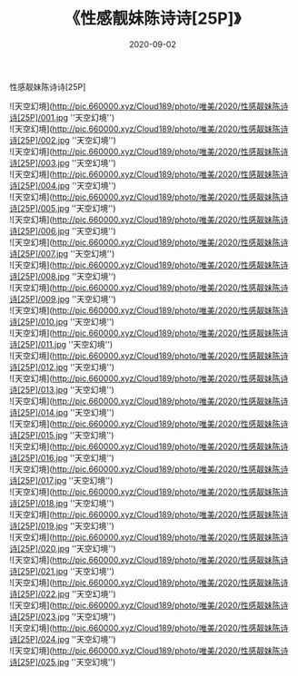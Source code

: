 ﻿---
layout: post
title:  《性感靓妹陈诗诗[25P]》
date:   2020-09-02
img: http://pic.660000.xyz/Cloud189/photo/唯美/2020/性感靓妹陈诗诗[25P]/000.jpg
categories: [美女, 清纯, 唯美]
---

性感靓妹陈诗诗[25P]



![天空幻境](http://pic.660000.xyz/Cloud189/photo/唯美/2020/性感靓妹陈诗诗[25P]/001.jpg ''天空幻境'') <br>
![天空幻境](http://pic.660000.xyz/Cloud189/photo/唯美/2020/性感靓妹陈诗诗[25P]/002.jpg ''天空幻境'') <br>
![天空幻境](http://pic.660000.xyz/Cloud189/photo/唯美/2020/性感靓妹陈诗诗[25P]/003.jpg ''天空幻境'') <br>
![天空幻境](http://pic.660000.xyz/Cloud189/photo/唯美/2020/性感靓妹陈诗诗[25P]/004.jpg ''天空幻境'') <br>
![天空幻境](http://pic.660000.xyz/Cloud189/photo/唯美/2020/性感靓妹陈诗诗[25P]/005.jpg ''天空幻境'') <br>
![天空幻境](http://pic.660000.xyz/Cloud189/photo/唯美/2020/性感靓妹陈诗诗[25P]/006.jpg ''天空幻境'') <br>
![天空幻境](http://pic.660000.xyz/Cloud189/photo/唯美/2020/性感靓妹陈诗诗[25P]/007.jpg ''天空幻境'') <br>
![天空幻境](http://pic.660000.xyz/Cloud189/photo/唯美/2020/性感靓妹陈诗诗[25P]/008.jpg ''天空幻境'') <br>
![天空幻境](http://pic.660000.xyz/Cloud189/photo/唯美/2020/性感靓妹陈诗诗[25P]/009.jpg ''天空幻境'') <br>
![天空幻境](http://pic.660000.xyz/Cloud189/photo/唯美/2020/性感靓妹陈诗诗[25P]/010.jpg ''天空幻境'') <br>
![天空幻境](http://pic.660000.xyz/Cloud189/photo/唯美/2020/性感靓妹陈诗诗[25P]/011.jpg ''天空幻境'') <br>
![天空幻境](http://pic.660000.xyz/Cloud189/photo/唯美/2020/性感靓妹陈诗诗[25P]/012.jpg ''天空幻境'') <br>
![天空幻境](http://pic.660000.xyz/Cloud189/photo/唯美/2020/性感靓妹陈诗诗[25P]/013.jpg ''天空幻境'') <br>
![天空幻境](http://pic.660000.xyz/Cloud189/photo/唯美/2020/性感靓妹陈诗诗[25P]/014.jpg ''天空幻境'') <br>
![天空幻境](http://pic.660000.xyz/Cloud189/photo/唯美/2020/性感靓妹陈诗诗[25P]/015.jpg ''天空幻境'') <br>
![天空幻境](http://pic.660000.xyz/Cloud189/photo/唯美/2020/性感靓妹陈诗诗[25P]/016.jpg ''天空幻境'') <br>
![天空幻境](http://pic.660000.xyz/Cloud189/photo/唯美/2020/性感靓妹陈诗诗[25P]/017.jpg ''天空幻境'') <br>
![天空幻境](http://pic.660000.xyz/Cloud189/photo/唯美/2020/性感靓妹陈诗诗[25P]/018.jpg ''天空幻境'') <br>
![天空幻境](http://pic.660000.xyz/Cloud189/photo/唯美/2020/性感靓妹陈诗诗[25P]/019.jpg ''天空幻境'') <br>
![天空幻境](http://pic.660000.xyz/Cloud189/photo/唯美/2020/性感靓妹陈诗诗[25P]/020.jpg ''天空幻境'') <br>
![天空幻境](http://pic.660000.xyz/Cloud189/photo/唯美/2020/性感靓妹陈诗诗[25P]/021.jpg ''天空幻境'') <br>
![天空幻境](http://pic.660000.xyz/Cloud189/photo/唯美/2020/性感靓妹陈诗诗[25P]/022.jpg ''天空幻境'') <br>
![天空幻境](http://pic.660000.xyz/Cloud189/photo/唯美/2020/性感靓妹陈诗诗[25P]/023.jpg ''天空幻境'') <br>
![天空幻境](http://pic.660000.xyz/Cloud189/photo/唯美/2020/性感靓妹陈诗诗[25P]/024.jpg ''天空幻境'') <br>
![天空幻境](http://pic.660000.xyz/Cloud189/photo/唯美/2020/性感靓妹陈诗诗[25P]/025.jpg ''天空幻境'') <br>